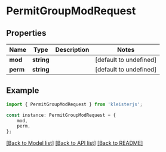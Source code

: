 # PermitGroupModRequest


## Properties

Name | Type | Description | Notes
------------ | ------------- | ------------- | -------------
**mod** | **string** |  | [default to undefined]
**perm** | **string** |  | [default to undefined]

## Example

```typescript
import { PermitGroupModRequest } from 'kleisterjs';

const instance: PermitGroupModRequest = {
    mod,
    perm,
};
```

[[Back to Model list]](../README.md#documentation-for-models) [[Back to API list]](../README.md#documentation-for-api-endpoints) [[Back to README]](../README.md)
